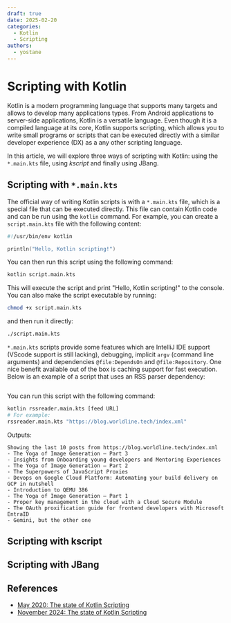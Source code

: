 ```yaml
---
draft: true 
date: 2025-02-20 
categories:
  - Kotlin
  - Scripting
authors:
  - yostane
---
```


# Scripting with Kotlin

Kotlin is a modern programming language that supports many targets and allows to develop many applications types. From Android applications to server-side applications, Kotlin is a versatile language. Even though it is a compiled language at its core, Kotlin supports scripting, which allows you to write small programs or scripts that can be executed directly with a similar developer experience (DX) as a any other scripting language.

In this article, we will explore three ways of scripting with Kotlin: using the `*.main.kts` file, using *kscript* and finally using JBang.

## Scripting with `*.main.kts`

The official way of writing Kotlin scripts is with a `*.main.kts` file, which is a special file that can be executed directly. This file can contain Kotlin code and can be run using the `kotlin` command. For example, you can create a `script.main.kts` file with the following content:

```kotlin
#!/usr/bin/env kotlin

println("Hello, Kotlin scripting!")
```

You can then run this script using the following command:

```sh
kotlin script.main.kts
```

This will execute the script and print "Hello, Kotlin scripting!" to the console. You can also make the script executable by running:

```sh
chmod +x script.main.kts
```

and then run it directly:

```sh
./script.main.kts
```

`*.main.kts` scripts provide some features which are IntelliJ IDE support (VScode support is still lacking), debugging, implicit `argv` (command line arguments) and dependencies `@file:DependsOn` and `@file:Repository`. One nice benefit available out of the box is caching support for fast execution. Below is an example of a script that uses an RSS parser dependency:

```kotlin

```

You can run this script with the following command:

```sh
kotlin rssreader.main.kts [feed URL]
# For example:
rssreader.main.kts "https://blog.worldline.tech/index.xml"
```

Outputs:

```text
Showing the last 10 posts from https://blog.worldline.tech/index.xml
- The Yoga of Image Generation – Part 3
- Insights from Onboarding young developers and Mentoring Experiences
- The Yoga of Image Generation – Part 2
- The Superpowers of JavaScript Proxies
- Devops on Google Cloud Platform: Automating your build delivery on GCP in nutshell
- Introduction to QEMU 386
- The Yoga of Image Generation – Part 1
- Proper key management in the cloud with a Cloud Secure Module
- The OAuth proxification guide for frontend developers with Microsoft EntraID
- Gemini, but the other one
```

## Scripting with kscript

## Scripting with JBang

## References

- [May 2020: The state of Kotlin Scripting](https://mbonnin.medium.com/may-2020-the-state-of-kotlin-scripting-99cb6cc57db1)
- [November 2024: The state of Kotlin Scripting](https://mbonnin.net/2024-11-21_state-of-kotlin-scripting/)
